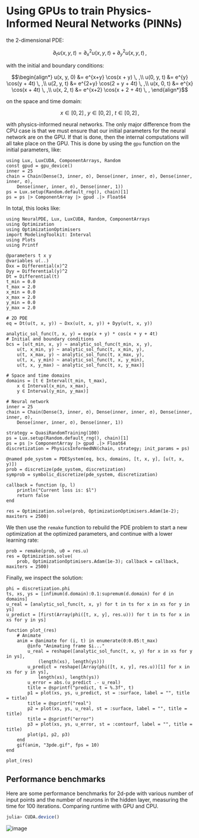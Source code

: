 # Using GPUs to train Physics-Informed Neural Networks (PINNs)

the 2-dimensional PDE:

```math
∂_t u(x, y, t) = ∂^2_x u(x, y, t) + ∂^2_y u(x, y, t) \, ,
```

with the initial and boundary conditions:

```math
\begin{align*}
u(x, y, 0) &= e^{x+y} \cos(x + y)      \, ,\\
u(0, y, t) &= e^{y}   \cos(y + 4t)     \, ,\\
u(2, y, t) &= e^{2+y} \cos(2 + y + 4t) \, ,\\
u(x, 0, t) &= e^{x}   \cos(x + 4t)     \, ,\\
u(x, 2, t) &= e^{x+2} \cos(x + 2 + 4t) \, ,
\end{align*}
```

on the space and time domain:

```math
x \in [0, 2] \, ,\ y \in [0, 2] \, , \ t \in [0, 2] \, ,
```

with physics-informed neural networks. The only major difference from the CPU case is that
we must ensure that our initial parameters for the neural network are on the GPU. If that
is done, then the internal computations will all take place on the GPU. This is done by
using the `gpu` function on the initial parameters, like:

```@example gpu
using Lux, LuxCUDA, ComponentArrays, Random
const gpud = gpu_device()
inner = 25
chain = Chain(Dense(3, inner, σ), Dense(inner, inner, σ), Dense(inner, inner, σ),
    Dense(inner, inner, σ), Dense(inner, 1))
ps = Lux.setup(Random.default_rng(), chain)[1]
ps = ps |> ComponentArray |> gpud .|> Float64
```

In total, this looks like:

```@example gpu
using NeuralPDE, Lux, LuxCUDA, Random, ComponentArrays
using Optimization
using OptimizationOptimisers
import ModelingToolkit: Interval
using Plots
using Printf

@parameters t x y
@variables u(..)
Dxx = Differential(x)^2
Dyy = Differential(y)^2
Dt = Differential(t)
t_min = 0.0
t_max = 2.0
x_min = 0.0
x_max = 2.0
y_min = 0.0
y_max = 2.0

# 2D PDE
eq = Dt(u(t, x, y)) ~ Dxx(u(t, x, y)) + Dyy(u(t, x, y))

analytic_sol_func(t, x, y) = exp(x + y) * cos(x + y + 4t)
# Initial and boundary conditions
bcs = [u(t_min, x, y) ~ analytic_sol_func(t_min, x, y),
    u(t, x_min, y) ~ analytic_sol_func(t, x_min, y),
    u(t, x_max, y) ~ analytic_sol_func(t, x_max, y),
    u(t, x, y_min) ~ analytic_sol_func(t, x, y_min),
    u(t, x, y_max) ~ analytic_sol_func(t, x, y_max)]

# Space and time domains
domains = [t ∈ Interval(t_min, t_max),
    x ∈ Interval(x_min, x_max),
    y ∈ Interval(y_min, y_max)]

# Neural network
inner = 25
chain = Chain(Dense(3, inner, σ), Dense(inner, inner, σ), Dense(inner, inner, σ),
    Dense(inner, inner, σ), Dense(inner, 1))

strategy = QuasiRandomTraining(100)
ps = Lux.setup(Random.default_rng(), chain)[1]
ps = ps |> ComponentArray |> gpud .|> Float64
discretization = PhysicsInformedNN(chain, strategy; init_params = ps)

@named pde_system = PDESystem(eq, bcs, domains, [t, x, y], [u(t, x, y)])
prob = discretize(pde_system, discretization)
symprob = symbolic_discretize(pde_system, discretization)

callback = function (p, l)
    println("Current loss is: $l")
    return false
end

res = Optimization.solve(prob, OptimizationOptimisers.Adam(1e-2); maxiters = 2500)
```

We then use the `remake` function to rebuild the PDE problem to start a new optimization at the optimized parameters, and continue with a lower learning rate:

```@example gpu
prob = remake(prob, u0 = res.u)
res = Optimization.solve(
    prob, OptimizationOptimisers.Adam(1e-3); callback = callback, maxiters = 2500)
```

Finally, we inspect the solution:

```@example gpu
phi = discretization.phi
ts, xs, ys = [infimum(d.domain):0.1:supremum(d.domain) for d in domains]
u_real = [analytic_sol_func(t, x, y) for t in ts for x in xs for y in ys]
u_predict = [first(Array(phi([t, x, y], res.u))) for t in ts for x in xs for y in ys]

function plot_(res)
    # Animate
    anim = @animate for (i, t) in enumerate(0:0.05:t_max)
        @info "Animating frame $i..."
        u_real = reshape([analytic_sol_func(t, x, y) for x in xs for y in ys],
            (length(xs), length(ys)))
        u_predict = reshape([Array(phi([t, x, y], res.u))[1] for x in xs for y in ys],
            length(xs), length(ys))
        u_error = abs.(u_predict .- u_real)
        title = @sprintf("predict, t = %.3f", t)
        p1 = plot(xs, ys, u_predict, st = :surface, label = "", title = title)
        title = @sprintf("real")
        p2 = plot(xs, ys, u_real, st = :surface, label = "", title = title)
        title = @sprintf("error")
        p3 = plot(xs, ys, u_error, st = :contourf, label = "", title = title)
        plot(p1, p2, p3)
    end
    gif(anim, "3pde.gif", fps = 10)
end

plot_(res)
```

## Performance benchmarks

Here are some performance benchmarks for 2d-pde with various number of input points and the
number of neurons in the hidden layer, measuring the time for 100 iterations. Comparing
runtime with GPU and CPU.

```julia
julia> CUDA.device()

```

![image](https://user-images.githubusercontent.com/12683885/110297207-49202500-8004-11eb-9e45-d4cb28045d87.png)
